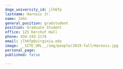 ```yaml
---
doge_university_id: jlh6fp
lastname: Harnois Jr.
name: John
general_position: gradstudent
position: Graduate Student
office: 125 Kerchof Hall
phone: 434-243-1174
email: jlh6fp@virginia.edu
image: __SITE_URL__/img/people/2019-fall/Harnois.jpg
personal_page:
published: false

---
```

